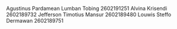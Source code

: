Agustinus Pardamean Lumban Tobing 2602191251
Alvina Krisendi 2602189732
Jefferson Timotius Mansur 2602189480
Louwis Steffo Dermawan 2602189751
